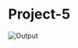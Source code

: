 # Project-5
![Output](https://user-images.githubusercontent.com/122848080/220138812-0985883e-766d-4e8f-91cb-a60eeea2c138.png)
